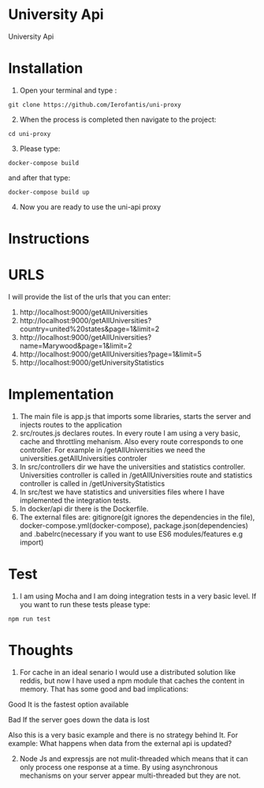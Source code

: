 # University Api

University Api

# Installation

1) Open your terminal and type :

`git clone https://github.com/Ierofantis/uni-proxy`

2) When the process is completed then navigate to the project:

`cd uni-proxy`

3) Please type:

`docker-compose build`
 
 and after that type:

 `docker-compose build up`

 4) Now you are ready to use the uni-api proxy

# Instructions

# URLS

I will provide the list of the urls that you can enter:

1) http://localhost:9000/getAllUniversities
2) http://localhost:9000/getAllUniversities?country=united%20states&page=1&limit=2
3) http://localhost:9000/getAllUniversities?name=Marywood&page=1&limit=2
4) http://localhost:9000/getAllUniversities?page=1&limit=5
5) http://localhost:9000/getUniversityStatistics

# Implementation

1) The main file is app.js that imports some libraries, starts the server and injects routes to the application
2) src/routes.js declares routes. In every route I am using a very basic, cache and throttling mehanism. Also every route corresponds to one controller. For example in /getAllUniversities we need the universities.getAllUniversities controler
3) In src/controllers dir we have the universities and statistics controller. Universities controller is called in /getAllUniversities
route and statistics controller is called in /getUniversityStatistics
4) In src/test we have statistics and universities files where I have implemented the integration tests.
4) In docker/api dir there is the Dockerfile.
5) The external files are: gitignore(git ignores the dependencies in the file), docker-compose.yml(docker-compose), package.json(dependencies) and .babelrc(necessary if you want to use ES6 modules/features e.g import)

# Test
1) I am using Mocha and I am doing integration tests in a very basic level. If you want to run these tests please type:

`npm run test`

# Thoughts

1) For cache in an ideal senario I would use a distributed solution like reddis, but now I have used a npm module that caches the
content in memory. That has some good and bad implications:

Good
It is the fastest option available

Bad
If the server goes down the data is lost

Also this is a very basic example and there is no strategy behind It. For example:
What happens when data from the external api is updated?

2) Node Js and expressjs are not mulit-threaded which means that it can only process one response at a time. By using asynchronous
mechanisms on your server appear multi-threaded but they are not.
